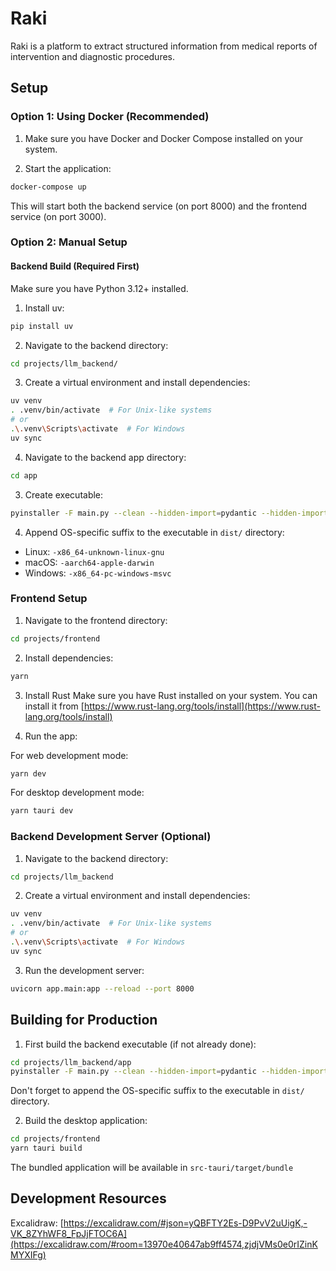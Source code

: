 # Raki
Raki is a platform to extract structured information from medical reports of intervention and diagnostic procedures.

## Setup

### Option 1: Using Docker (Recommended)

1. Make sure you have Docker and Docker Compose installed on your system.

2. Start the application:
```bash
docker-compose up
```

This will start both the backend service (on port 8000) and the frontend service (on port 3000).

### Option 2: Manual Setup

#### Backend Build (Required First)

Make sure you have Python 3.12+ installed.

1. Install uv:
```bash
pip install uv
```

2. Navigate to the backend directory:
```bash
cd projects/llm_backend/
```

3. Create a virtual environment and install dependencies:
```bash
uv venv
. .venv/bin/activate  # For Unix-like systems
# or
.\.venv\Scripts\activate  # For Windows
uv sync
```

4. Navigate to the backend app directory:
```bash
cd app
```

3. Create executable:
```bash
pyinstaller -F main.py --clean --hidden-import=pydantic --hidden-import=pydantic-core --hidden-import=pydantic.deprecated.decorator
```

4. Append OS-specific suffix to the executable in `dist/` directory:
- Linux: `-x86_64-unknown-linux-gnu`
- macOS: `-aarch64-apple-darwin`
- Windows: `-x86_64-pc-windows-msvc`

### Frontend Setup

1. Navigate to the frontend directory:
```bash
cd projects/frontend
```

2. Install dependencies:
```bash
yarn
```

3. Install Rust
Make sure you have Rust installed on your system. You can install it from [https://www.rust-lang.org/tools/install](https://www.rust-lang.org/tools/install)

4. Run the app:

For web development mode:
```bash
yarn dev
```

For desktop development mode:
```bash
yarn tauri dev
```

### Backend Development Server (Optional)

1. Navigate to the backend directory:
```bash
cd projects/llm_backend
```

2. Create a virtual environment and install dependencies:
```bash
uv venv
. .venv/bin/activate  # For Unix-like systems
# or
.\.venv\Scripts\activate  # For Windows
uv sync
```

3. Run the development server:
```bash
uvicorn app.main:app --reload --port 8000
```

## Building for Production

1. First build the backend executable (if not already done):
```bash
cd projects/llm_backend/app
pyinstaller -F main.py --clean --hidden-import=pydantic --hidden-import=pydantic-core --hidden-import=pydantic.deprecated.decorator
```
Don't forget to append the OS-specific suffix to the executable in `dist/` directory.

2. Build the desktop application:
```bash
cd projects/frontend
yarn tauri build
```

The bundled application will be available in `src-tauri/target/bundle`

## Development Resources

Excalidraw:
[https://excalidraw.com/#json=yQBFTY2Es-D9PvV2uUigK,-VK_8ZYhWF8_FpJjFTOC6A](https://excalidraw.com/#room=13970e40647ab9ff4574,zjdjVMs0e0rIZinKMYXIFg)

